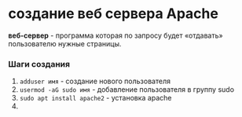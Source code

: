 # создание веб сервера Apache
**веб-сервер** - программа которая по запросу будет «отдавать» пользователю нужные страницы.

### Шаги создания
1) `adduser имя` - создание нового пользователя
2) `usermod -aG sudo имя` - добавление пользователя в группу sudo
3) `sudo apt install apache2` - установка apache
4) 
